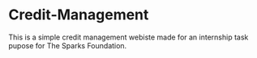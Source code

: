# Credit-Management
This is a simple credit management webiste made for an internship task pupose for The Sparks Foundation.
